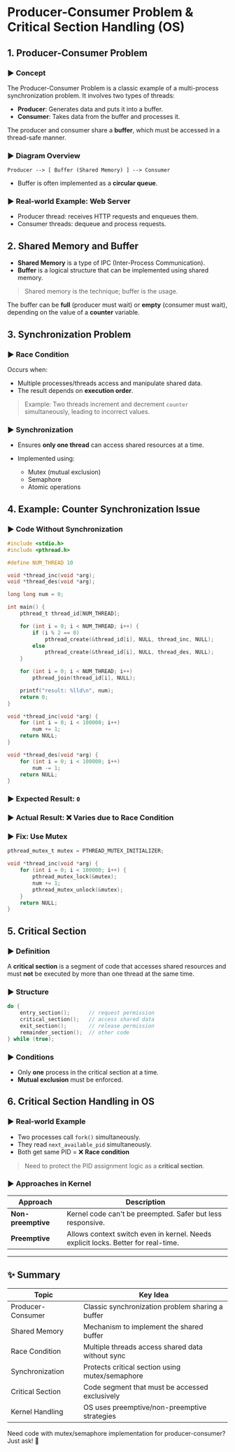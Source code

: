 # Producer-Consumer Problem & Critical Section Handling (OS)

## 1. Producer-Consumer Problem

### ▶ Concept

The Producer-Consumer Problem is a classic example of a multi-process synchronization problem. It involves two types of threads:

* **Producer**: Generates data and puts it into a buffer.
* **Consumer**: Takes data from the buffer and processes it.

The producer and consumer share a **buffer**, which must be accessed in a thread-safe manner.

### ▶ Diagram Overview

```
Producer --> [ Buffer (Shared Memory) ] --> Consumer
```

* Buffer is often implemented as a **circular queue**.

### ▶ Real-world Example: Web Server

* Producer thread: receives HTTP requests and enqueues them.
* Consumer threads: dequeue and process requests.

## 2. Shared Memory and Buffer

* **Shared Memory** is a type of IPC (Inter-Process Communication).
* **Buffer** is a logical structure that can be implemented using shared memory.

> Shared memory is the technique; buffer is the usage.

The buffer can be **full** (producer must wait) or **empty** (consumer must wait), depending on the value of a **counter** variable.

## 3. Synchronization Problem

### ▶ Race Condition

Occurs when:

* Multiple processes/threads access and manipulate shared data.
* The result depends on **execution order**.

> Example: Two threads increment and decrement `counter` simultaneously, leading to incorrect values.

### ▶ Synchronization

* Ensures **only one thread** can access shared resources at a time.
* Implemented using:

  * Mutex (mutual exclusion)
  * Semaphore
  * Atomic operations

## 4. Example: Counter Synchronization Issue

### ▶ Code Without Synchronization

```c
#include <stdio.h>
#include <pthread.h>

#define NUM_THREAD 10

void *thread_inc(void *arg);
void *thread_des(void *arg);

long long num = 0;

int main() {
    pthread_t thread_id[NUM_THREAD];

    for (int i = 0; i < NUM_THREAD; i++) {
        if (i % 2 == 0)
            pthread_create(&thread_id[i], NULL, thread_inc, NULL);
        else
            pthread_create(&thread_id[i], NULL, thread_des, NULL);
    }

    for (int i = 0; i < NUM_THREAD; i++)
        pthread_join(thread_id[i], NULL);

    printf("result: %lld\n", num);
    return 0;
}

void *thread_inc(void *arg) {
    for (int i = 0; i < 100000; i++)
        num += 1;
    return NULL;
}

void *thread_des(void *arg) {
    for (int i = 0; i < 100000; i++)
        num -= 1;
    return NULL;
}
```

### ▶ Expected Result: `0`

### ▶ Actual Result: ❌ Varies due to Race Condition

### ▶ Fix: Use Mutex

```c
pthread_mutex_t mutex = PTHREAD_MUTEX_INITIALIZER;

void *thread_inc(void *arg) {
    for (int i = 0; i < 100000; i++) {
        pthread_mutex_lock(&mutex);
        num += 1;
        pthread_mutex_unlock(&mutex);
    }
    return NULL;
}
```

## 5. Critical Section

### ▶ Definition

A **critical section** is a segment of code that accesses shared resources and must **not** be executed by more than one thread at the same time.

### ▶ Structure

```c
do {
    entry_section();      // request permission
    critical_section();   // access shared data
    exit_section();       // release permission
    remainder_section();  // other code
} while (true);
```

### ▶ Conditions

* Only **one** process in the critical section at a time.
* **Mutual exclusion** must be enforced.

## 6. Critical Section Handling in OS

### ▶ Real-world Example

* Two processes call `fork()` simultaneously.
* They read `next_available_pid` simultaneously.
* Both get same PID = ❌ **Race condition**

> Need to protect the PID assignment logic as a **critical section**.

### ▶ Approaches in Kernel

| Approach           | Description                                                                       |
| ------------------ | --------------------------------------------------------------------------------- |
| **Non-preemptive** | Kernel code can't be preempted. Safer but less responsive.                        |
| **Preemptive**     | Allows context switch even in kernel. Needs explicit locks. Better for real-time. |

---

## ✨ Summary

| Topic             | Key Idea                                         |
| ----------------- | ------------------------------------------------ |
| Producer-Consumer | Classic synchronization problem sharing a buffer |
| Shared Memory     | Mechanism to implement the shared buffer         |
| Race Condition    | Multiple threads access shared data without sync |
| Synchronization   | Protects critical section using mutex/semaphore  |
| Critical Section  | Code segment that must be accessed exclusively   |
| Kernel Handling   | OS uses preemptive/non-preemptive strategies     |

Need code with mutex/semaphore implementation for producer-consumer? Just ask! 🚀
